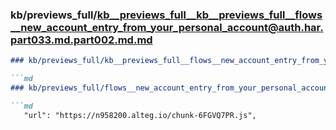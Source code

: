 ### kb/previews_full/kb__previews_full__kb__previews_full__flows__new_account_entry_from_your_personal_account@auth.har.part033.md.part002.md.md

```md
### kb/previews_full/kb__previews_full__flows__new_account_entry_from_your_personal_account@auth.har.part033.md.part002.md

```md
### kb/previews_full/flows__new_account_entry_from_your_personal_account@auth.har.part033.md (part 002)

```md
   "url": "https://n958200.alteg.io/chunk-6FGVQ7PR.js",
                           
```

```

```

```
